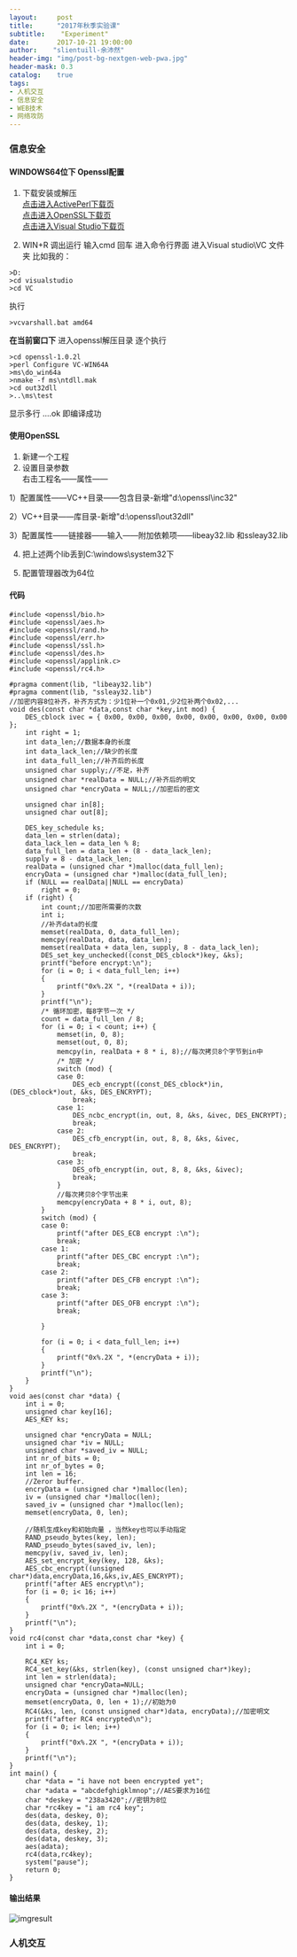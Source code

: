 ```yaml
---
layout:     post
title:		"2017年秋季实验课"
subtitle:    "Experiment"
date:	    2017-10-21 19:00:00
author:	   "slientuill-余沛然"
header-img: "img/post-bg-nextgen-web-pwa.jpg"
header-mask: 0.3
catalog:    true
tags:
- 人机交互
- 信息安全
- WEB技术
- 网络攻防
---
```


> 

### 信息安全
#### WINDOWS64位下 Openssl配置  
1. 下载安装或解压  
[点击进入ActivePerl下载页](http://www.activestate.com/activeperl/downloads/)  
[点击进入OpenSSL下载页](http://www.openssl.org/source/)  
[点击进入Visual Studio下载页](http://www.visualstudio.com/)

2. WIN+R 调出运行 输入cmd 回车 进入命令行界面 
进入Visual studio\VC 文件夹
比如我的：
```
>D:
>cd visualstudio
>cd VC
```
执行
```
>vcvarshall.bat amd64
```
**在当前窗口下** 进入openssl解压目录 逐个执行
```
>cd openssl-1.0.2l
>perl Configure VC-WIN64A
>ms\do_win64a
>nmake -f ms\ntdll.mak
>cd out32dll
>..\ms\test
```
显示多行 ....ok 即编译成功
#### 使用OpenSSL  
1. 新建一个工程  
2. 设置目录参数  
右击工程名——属性——

1）配置属性——VC++目录——包含目录-新增"d:\openssl\inc32"

2）VC++目录——库目录-新增"d:\openssl\out32dll"

3）配置属性——链接器——输入——附加依赖项——libeay32.lib 和ssleay32.lib

4) 把上述两个lib丢到C:\windows\system32下

5) 配置管理器改为64位
#### 代码
```
#include <openssl/bio.h>
#include <openssl/aes.h>  
#include <openssl/rand.h> 
#include <openssl/err.h>
#include <openssl/ssl.h>
#include <openssl/des.h>
#include <openssl/applink.c>
#include <openssl/rc4.h> 

#pragma comment(lib, "libeay32.lib")
#pragma comment(lib, "ssleay32.lib")
//加密内容8位补齐，补齐方式为：少1位补一个0x01,少2位补两个0x02,...
void des(const char *data,const char *key,int mod) {
	DES_cblock ivec = { 0x00, 0x00, 0x00, 0x00, 0x00, 0x00, 0x00, 0x00 };
	int right = 1;
	int data_len;//数据本身的长度
	int data_lack_len;//缺少的长度
	int data_full_len;//补齐后的长度
	unsigned char supply;//不足，补齐
	unsigned char *realData = NULL;//补齐后的明文
	unsigned char *encryData = NULL;//加密后的密文
	
	unsigned char in[8];
	unsigned char out[8];
	
	DES_key_schedule ks;
	data_len = strlen(data);
	data_lack_len = data_len % 8;
	data_full_len = data_len + (8 - data_lack_len);
	supply = 8 - data_lack_len;
	realData = (unsigned char *)malloc(data_full_len);
	encryData = (unsigned char *)malloc(data_full_len);
	if (NULL == realData||NULL == encryData)
		right = 0;
	if (right) {
		int count;//加密所需要的次数
		int i;
		//补齐data的长度
		memset(realData, 0, data_full_len);
		memcpy(realData, data, data_len);
		memset(realData + data_len, supply, 8 - data_lack_len);
		DES_set_key_unchecked((const_DES_cblock*)key, &ks);
		printf("before encrypt:\n");
		for (i = 0; i < data_full_len; i++)
		{
			printf("0x%.2X ", *(realData + i));
		}
		printf("\n");
		/* 循环加密，每8字节一次 */
		count = data_full_len / 8;
		for (i = 0; i < count; i++) {
			memset(in, 0, 8);
			memset(out, 0, 8);
			memcpy(in, realData + 8 * i, 8);//每次拷贝8个字节到in中
			/* 加密 */
			switch (mod) {
			case 0:
				DES_ecb_encrypt((const_DES_cblock*)in, (DES_cblock*)out, &ks, DES_ENCRYPT);
				break;
			case 1:
				DES_ncbc_encrypt(in, out, 8, &ks, &ivec, DES_ENCRYPT);
				break;
			case 2:
				DES_cfb_encrypt(in, out, 8, 8, &ks, &ivec, DES_ENCRYPT);
				break;
			case 3:
				DES_ofb_encrypt(in, out, 8, 8, &ks, &ivec);
				break;
			}
			//每次拷贝8个字节出来
			memcpy(encryData + 8 * i, out, 8);
		}
		switch (mod) {
		case 0:
			printf("after DES_ECB encrypt :\n");
			break;
		case 1:
			printf("after DES_CBC encrypt :\n");
			break;
		case 2:
			printf("after DES_CFB encrypt :\n");
			break;
		case 3:
			printf("after DES_OFB encrypt :\n");
			break;
			
		}
		
		for (i = 0; i < data_full_len; i++)
		{
			printf("0x%.2X ", *(encryData + i));
		}
		printf("\n");
	}
}
void aes(const char *data) {
	int i = 0;
	unsigned char key[16];
	AES_KEY ks;
	
	unsigned char *encryData = NULL;
	unsigned char *iv = NULL;
	unsigned char *saved_iv = NULL;
	int nr_of_bits = 0;
	int nr_of_bytes = 0;
	int len = 16;
	//Zeror buffer.  
	encryData = (unsigned char *)malloc(len);
	iv = (unsigned char *)malloc(len);
	saved_iv = (unsigned char *)malloc(len);
	memset(encryData, 0, len);
	
	//随机生成key和初始向量 ，当然key也可以手动指定
	RAND_pseudo_bytes(key, len);
	RAND_pseudo_bytes(saved_iv, len);
	memcpy(iv, saved_iv, len);
	AES_set_encrypt_key(key, 128, &ks);
	AES_cbc_encrypt((unsigned char*)data,encryData,16,&ks,iv,AES_ENCRYPT);
	printf("after AES encrypt\n");
	for (i = 0; i< 16; i++)
	{
		printf("0x%.2X ", *(encryData + i));
	}
	printf("\n");
}
void rc4(const char *data,const char *key) {
	int i = 0;
   
	RC4_KEY ks;
	RC4_set_key(&ks, strlen(key), (const unsigned char*)key);
	int len = strlen(data);
	unsigned char *encryData=NULL; 
	encryData = (unsigned char *)malloc(len);
	memset(encryData, 0, len + 1);//初始为0  
	RC4(&ks, len, (const unsigned char*)data, encryData);//加密明文  
	printf("after RC4 encrypted\n");
	for (i = 0; i< len; i++)
	{
		printf("0x%.2X ", *(encryData + i));
	}
	printf("\n");
}
int main() {
	char *data = "i have not been encrypted yet";
    char *adata = "abcdefghigklmnop";//AES要求为16位
	char *deskey = "238a3420";//密钥为8位
	char *rc4key = "i am rc4 key";
	des(data, deskey, 0);
	des(data, deskey, 1);
	des(data, deskey, 2);
	des(data, deskey, 3);
	aes(adata);
	rc4(data,rc4key);
	system("pause");
	return 0;
}
```
#### 输出结果
![imgresult](https://github.com/slientuill/slientuill.github.com/blob/master/img/%E4%BF%A1%E6%81%AF%E5%AE%89%E5%85%A8%E5%AE%9E%E9%AA%8C.PNG)
### 人机交互

